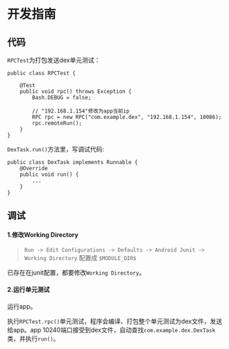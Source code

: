 # 开发指南

## 代码

`RPCTest`为打包发送dex单元测试：
```
public class RPCTest {

    @Test
    public void rpc() throws Exception {
        Bash.DEBUG = false;

        // "192.168.1.154"修改为app当前ip
        RPC rpc = new RPC("com.example.dex", "192.168.1.154", 10086);
        rpc.remoteRun();
    }
}
```

`DexTask.run()`方法里，写调试代码:
```
public class DexTask implements Runnable {
    @Override
    public void run() {
        ...
    }
}
```

## 调试

#### 1.修改Working Directory

> `Run -> Edit Configurations -> Defaults -> Android Junit -> Working Directory` 配置成 `$MODULE_DIR$`

已存在在junit配置，都要修改`Working Directory`。

#### 2.运行单元测试

运行app。

执行`RPCTest.rpc()`单元测试，程序会编译、打包整个单元测试为dex文件，发送给app。app 10240端口接受到dex文件，自动查找`com.example.dex.DexTask`类，并执行`run()`。
